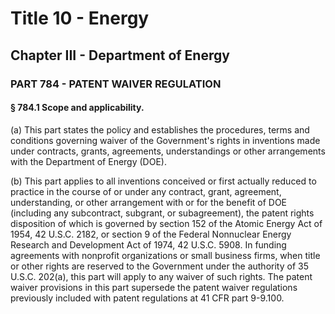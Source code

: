 
# Title 10 - Energy
## Chapter III - Department of Energy
### PART 784 - PATENT WAIVER REGULATION
#### § 784.1 Scope and applicability.

(a) This part states the policy and establishes the procedures, terms and conditions governing waiver of the Government's rights in inventions made under contracts, grants, agreements, understandings or other arrangements with the Department of Energy (DOE).

(b) This part applies to all inventions conceived or first actually reduced to practice in the course of or under any contract, grant, agreement, understanding, or other arrangement with or for the benefit of DOE (including any subcontract, subgrant, or subagreement), the patent rights disposition of which is governed by section 152 of the Atomic Energy Act of 1954, 42 U.S.C. 2182, or section 9 of the Federal Nonnuclear Energy Research and Development Act of 1974, 42 U.S.C. 5908. In funding agreements with nonprofit organizations or small business firms, when title or other rights are reserved to the Government under the authority of 35 U.S.C. 202(a), this part will apply to any waiver of such rights. The patent waiver provisions in this part supersede the patent waiver regulations previously included with patent regulations at 41 CFR part 9-9.100.
